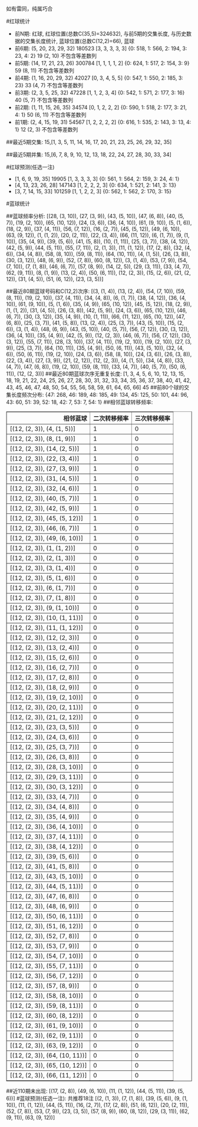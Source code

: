 <!-- 
.. title: 大乐透15141期(2015-12-02)数据分析报告
.. slug: dlott-15141-2015-12-02-report
.. date: 2015-12-03 08:00:00 UTC+08:00
.. tags: Lottery
.. link: 
.. description: 
.. type: text
-->

如有雷同，纯属巧合

<!-- TEASER_END-->

#红球统计

- 前N期: 红球, 红球位置(总数C(35,5)=324632), 与前5期的交集长度, 与历史数据的交集长度统计, 蓝球位置(总数C(12,2)=66), 蓝球
- 前6期: (5, 20, 23, 29, 32) 180523 [3, 3, 3, 3, 3] {0: 518, 1: 566, 2: 194, 3: 23, 4: 2} 19 (2, 10) 不包含等差数列
- 前5期: (14, 17, 21, 23, 26) 300784 [1, 1, 1, 1, 2] {0: 624, 1: 517, 2: 154, 3: 9} 59 (8, 11) 不包含等差数列
- 前4期: (1, 16, 20, 29, 32) 42027 [0, 3, 4, 5, 5] {0: 547, 1: 550, 2: 185, 3: 23} 33 (4, 7) 不包含等差数列
- 前3期: (2, 3, 5, 25, 32) 47228 [1, 1, 2, 3, 4] {0: 542, 1: 571, 2: 177, 3: 16} 40 (5, 7) 不包含等差数列
- 前2期: (1, 11, 15, 26, 35) 34574 [0, 1, 2, 2, 2] {0: 590, 1: 518, 2: 177, 3: 21, 4: 1} 50 (6, 11) 不包含等差数列
- 前1期: (2, 4, 15, 19, 31) 54567 [1, 2, 2, 2, 2] {0: 616, 1: 535, 2: 143, 3: 13, 4: 1} 12 (2, 3) 不包含等差数列

##最近5期交集:
15,[1, 3, 5, 11, 14, 16, 17, 20, 21, 23, 25, 26, 29, 32, 35]

##最近5期并集:
15,[6, 7, 8, 9, 10, 12, 13, 18, 22, 24, 27, 28, 30, 33, 34]

#红球预测(任选一注)

- [1, 6, 9, 19, 35] 19905 [1, 3, 3, 3, 3] {0: 561, 1: 564, 2: 159, 3: 24, 4: 1}
- [4, 13, 23, 26, 28] 147143 [1, 2, 2, 2, 3] {0: 634, 1: 521, 2: 141, 3: 13}
- [3, 7, 14, 15, 33] 101259 [1, 1, 2, 2, 3] {0: 562, 1: 562, 2: 170, 3: 15}

#蓝球统计

##蓝球频率分析:
[(28, (3, 10)), (27, (3, 9)), (43, (5, 10)), (47, (6, 8)), (40, (5, 7)), (19, (2, 10)), (65, (10, 12)), (24, (3, 6)), (36, (4, 10)), (61, (9, 10)), (5, (1, 6)), (18, (2, 9)), (37, (4, 11)), (56, (7, 12)), (16, (2, 7)), (45, (5, 12)), (49, (6, 10)), (63, (9, 12)), (1, (1, 2)), (20, (2, 11)), (22, (3, 4)), (66, (11, 12)), (6, (1, 7)), (9, (1, 10)), (35, (4, 9)), (39, (5, 6)), (41, (5, 8)), (10, (1, 11)), (25, (3, 7)), (38, (4, 12)), (42, (5, 9)), (44, (5, 11)), (55, (7, 11)), (2, (1, 3)), (11, (1, 12)), (17, (2, 8)), (32, (4, 6)), (34, (4, 8)), (58, (8, 10)), (59, (8, 11)), (64, (10, 11)), (4, (1, 5)), (26, (3, 8)), (30, (3, 12)), (48, (6, 9)), (52, (7, 8)), (60, (8, 12)), (3, (1, 4)), (53, (7, 9)), (54, (7, 10)), (7, (1, 8)), (46, (6, 7)), (57, (8, 9)), (14, (2, 5)), (29, (3, 11)), (33, (4, 7)), (62, (9, 11)), (8, (1, 9)), (13, (2, 4)), (50, (6, 11)), (12, (2, 3)), (15, (2, 6)), (21, (2, 12)), (31, (4, 5)), (51, (6, 12)), (23, (3, 5))]

##最近80期蓝球号码和C(12,2)次序:
 [(3, (1, 4)), (13, (2, 4)), (54, (7, 10)), (59, (8, 11)), (19, (2, 10)), (37, (4, 11)), (34, (4, 8)), (6, (1, 7)), (38, (4, 12)), (36, (4, 10)), (61, (9, 10)), (5, (1, 6)), (35, (4, 9)), (65, (10, 12)), (45, (5, 12)), (18, (2, 9)), (1, (1, 2)), (31, (4, 5)), (26, (3, 8)), (42, (5, 9)), (24, (3, 6)), (65, (10, 12)), (46, (6, 7)), (30, (3, 12)), (35, (4, 9)), (10, (1, 11)), (66, (11, 12)), (65, (10, 12)), (47, (6, 8)), (25, (3, 7)), (41, (5, 8)), (13, (2, 4)), (25, (3, 7)), (43, (5, 10)), (15, (2, 6)), (3, (1, 4)), (48, (6, 9)), (43, (5, 10)), (40, (5, 7)), (56, (7, 12)), (30, (3, 12)), (36, (4, 10)), (35, (4, 9)), (42, (5, 9)), (12, (2, 3)), (46, (6, 7)), (56, (7, 12)), (30, (3, 12)), (55, (7, 11)), (28, (3, 10)), (37, (4, 11)), (19, (2, 10)), (19, (2, 10)), (27, (3, 9)), (25, (3, 7)), (64, (10, 11)), (35, (4, 9)), (50, (6, 11)), (43, (5, 10)), (32, (4, 6)), (50, (6, 11)), (19, (2, 10)), (24, (3, 6)), (58, (8, 10)), (24, (3, 6)), (26, (3, 8)), (22, (3, 4)), (27, (3, 9)), (21, (2, 12)), (12, (2, 3)), (4, (1, 5)), (34, (4, 8)), (33, (4, 7)), (47, (6, 8)), (19, (2, 10)), (59, (8, 11)), (33, (4, 7)), (40, (5, 7)), (50, (6, 11)), (12, (2, 3))]
##最近80期蓝球次序无重复长度:
 [1, 3, 4, 5, 6, 10, 12, 13, 15, 18, 19, 21, 22, 24, 25, 26, 27, 28, 30, 31, 32, 33, 34, 35, 36, 37, 38, 40, 41, 42, 43, 45, 46, 47, 48, 50, 54, 55, 56, 58, 59, 61, 64, 65, 66] 45
##前80个球的交集长度频次分布:
{47: 268, 46: 189, 48: 185, 49: 134, 45: 125, 50: 101, 44: 96, 43: 60, 51: 39, 52: 18, 42: 7, 53: 7, 54: 1}
##相邻蓝球转移频率:
 <table border="1" class="table table-striped dataframe">
  <thead>
    <tr style="text-align: right;">
      <th>相邻蓝球</th>
      <th>二次转移频率</th>
      <th>三次转移频率</th>
    </tr>
  </thead>
  <tbody>
    <tr>
      <td>[(12, (2, 3)), (4, (1, 5))]</td>
      <td>1</td>
      <td>0</td>
    </tr>
    <tr>
      <td>[(12, (2, 3)), (8, (1, 9))]</td>
      <td>1</td>
      <td>0</td>
    </tr>
    <tr>
      <td>[(12, (2, 3)), (14, (2, 5))]</td>
      <td>1</td>
      <td>0</td>
    </tr>
    <tr>
      <td>[(12, (2, 3)), (22, (3, 4))]</td>
      <td>1</td>
      <td>0</td>
    </tr>
    <tr>
      <td>[(12, (2, 3)), (27, (3, 9))]</td>
      <td>1</td>
      <td>0</td>
    </tr>
    <tr>
      <td>[(12, (2, 3)), (31, (4, 5))]</td>
      <td>1</td>
      <td>0</td>
    </tr>
    <tr>
      <td>[(12, (2, 3)), (32, (4, 6))]</td>
      <td>1</td>
      <td>0</td>
    </tr>
    <tr>
      <td>[(12, (2, 3)), (40, (5, 7))]</td>
      <td>1</td>
      <td>0</td>
    </tr>
    <tr>
      <td>[(12, (2, 3)), (42, (5, 9))]</td>
      <td>1</td>
      <td>0</td>
    </tr>
    <tr>
      <td>[(12, (2, 3)), (45, (5, 12))]</td>
      <td>1</td>
      <td>0</td>
    </tr>
    <tr>
      <td>[(12, (2, 3)), (46, (6, 7))]</td>
      <td>1</td>
      <td>0</td>
    </tr>
    <tr>
      <td>[(12, (2, 3)), (49, (6, 10))]</td>
      <td>1</td>
      <td>0</td>
    </tr>
    <tr>
      <td>[(12, (2, 3)), (1, (1, 2))]</td>
      <td>0</td>
      <td>0</td>
    </tr>
    <tr>
      <td>[(12, (2, 3)), (2, (1, 3))]</td>
      <td>0</td>
      <td>0</td>
    </tr>
    <tr>
      <td>[(12, (2, 3)), (3, (1, 4))]</td>
      <td>0</td>
      <td>0</td>
    </tr>
    <tr>
      <td>[(12, (2, 3)), (5, (1, 6))]</td>
      <td>0</td>
      <td>0</td>
    </tr>
    <tr>
      <td>[(12, (2, 3)), (6, (1, 7))]</td>
      <td>0</td>
      <td>0</td>
    </tr>
    <tr>
      <td>[(12, (2, 3)), (7, (1, 8))]</td>
      <td>0</td>
      <td>0</td>
    </tr>
    <tr>
      <td>[(12, (2, 3)), (9, (1, 10))]</td>
      <td>0</td>
      <td>0</td>
    </tr>
    <tr>
      <td>[(12, (2, 3)), (10, (1, 11))]</td>
      <td>0</td>
      <td>0</td>
    </tr>
    <tr>
      <td>[(12, (2, 3)), (11, (1, 12))]</td>
      <td>0</td>
      <td>0</td>
    </tr>
    <tr>
      <td>[(12, (2, 3)), (12, (2, 3))]</td>
      <td>0</td>
      <td>0</td>
    </tr>
    <tr>
      <td>[(12, (2, 3)), (13, (2, 4))]</td>
      <td>0</td>
      <td>0</td>
    </tr>
    <tr>
      <td>[(12, (2, 3)), (15, (2, 6))]</td>
      <td>0</td>
      <td>0</td>
    </tr>
    <tr>
      <td>[(12, (2, 3)), (16, (2, 7))]</td>
      <td>0</td>
      <td>0</td>
    </tr>
    <tr>
      <td>[(12, (2, 3)), (17, (2, 8))]</td>
      <td>0</td>
      <td>0</td>
    </tr>
    <tr>
      <td>[(12, (2, 3)), (18, (2, 9))]</td>
      <td>0</td>
      <td>0</td>
    </tr>
    <tr>
      <td>[(12, (2, 3)), (19, (2, 10))]</td>
      <td>0</td>
      <td>0</td>
    </tr>
    <tr>
      <td>[(12, (2, 3)), (20, (2, 11))]</td>
      <td>0</td>
      <td>0</td>
    </tr>
    <tr>
      <td>[(12, (2, 3)), (21, (2, 12))]</td>
      <td>0</td>
      <td>0</td>
    </tr>
    <tr>
      <td>[(12, (2, 3)), (23, (3, 5))]</td>
      <td>0</td>
      <td>0</td>
    </tr>
    <tr>
      <td>[(12, (2, 3)), (24, (3, 6))]</td>
      <td>0</td>
      <td>0</td>
    </tr>
    <tr>
      <td>[(12, (2, 3)), (25, (3, 7))]</td>
      <td>0</td>
      <td>0</td>
    </tr>
    <tr>
      <td>[(12, (2, 3)), (26, (3, 8))]</td>
      <td>0</td>
      <td>0</td>
    </tr>
    <tr>
      <td>[(12, (2, 3)), (28, (3, 10))]</td>
      <td>0</td>
      <td>0</td>
    </tr>
    <tr>
      <td>[(12, (2, 3)), (29, (3, 11))]</td>
      <td>0</td>
      <td>0</td>
    </tr>
    <tr>
      <td>[(12, (2, 3)), (30, (3, 12))]</td>
      <td>0</td>
      <td>0</td>
    </tr>
    <tr>
      <td>[(12, (2, 3)), (33, (4, 7))]</td>
      <td>0</td>
      <td>0</td>
    </tr>
    <tr>
      <td>[(12, (2, 3)), (34, (4, 8))]</td>
      <td>0</td>
      <td>0</td>
    </tr>
    <tr>
      <td>[(12, (2, 3)), (35, (4, 9))]</td>
      <td>0</td>
      <td>0</td>
    </tr>
    <tr>
      <td>[(12, (2, 3)), (36, (4, 10))]</td>
      <td>0</td>
      <td>0</td>
    </tr>
    <tr>
      <td>[(12, (2, 3)), (37, (4, 11))]</td>
      <td>0</td>
      <td>0</td>
    </tr>
    <tr>
      <td>[(12, (2, 3)), (38, (4, 12))]</td>
      <td>0</td>
      <td>0</td>
    </tr>
    <tr>
      <td>[(12, (2, 3)), (39, (5, 6))]</td>
      <td>0</td>
      <td>0</td>
    </tr>
    <tr>
      <td>[(12, (2, 3)), (41, (5, 8))]</td>
      <td>0</td>
      <td>0</td>
    </tr>
    <tr>
      <td>[(12, (2, 3)), (43, (5, 10))]</td>
      <td>0</td>
      <td>0</td>
    </tr>
    <tr>
      <td>[(12, (2, 3)), (44, (5, 11))]</td>
      <td>0</td>
      <td>0</td>
    </tr>
    <tr>
      <td>[(12, (2, 3)), (47, (6, 8))]</td>
      <td>0</td>
      <td>0</td>
    </tr>
    <tr>
      <td>[(12, (2, 3)), (48, (6, 9))]</td>
      <td>0</td>
      <td>0</td>
    </tr>
    <tr>
      <td>[(12, (2, 3)), (50, (6, 11))]</td>
      <td>0</td>
      <td>0</td>
    </tr>
    <tr>
      <td>[(12, (2, 3)), (51, (6, 12))]</td>
      <td>0</td>
      <td>0</td>
    </tr>
    <tr>
      <td>[(12, (2, 3)), (52, (7, 8))]</td>
      <td>0</td>
      <td>0</td>
    </tr>
    <tr>
      <td>[(12, (2, 3)), (53, (7, 9))]</td>
      <td>0</td>
      <td>0</td>
    </tr>
    <tr>
      <td>[(12, (2, 3)), (54, (7, 10))]</td>
      <td>0</td>
      <td>0</td>
    </tr>
    <tr>
      <td>[(12, (2, 3)), (55, (7, 11))]</td>
      <td>0</td>
      <td>0</td>
    </tr>
    <tr>
      <td>[(12, (2, 3)), (56, (7, 12))]</td>
      <td>0</td>
      <td>0</td>
    </tr>
    <tr>
      <td>[(12, (2, 3)), (57, (8, 9))]</td>
      <td>0</td>
      <td>0</td>
    </tr>
    <tr>
      <td>[(12, (2, 3)), (58, (8, 10))]</td>
      <td>0</td>
      <td>0</td>
    </tr>
    <tr>
      <td>[(12, (2, 3)), (59, (8, 11))]</td>
      <td>0</td>
      <td>0</td>
    </tr>
    <tr>
      <td>[(12, (2, 3)), (60, (8, 12))]</td>
      <td>0</td>
      <td>0</td>
    </tr>
    <tr>
      <td>[(12, (2, 3)), (61, (9, 10))]</td>
      <td>0</td>
      <td>0</td>
    </tr>
    <tr>
      <td>[(12, (2, 3)), (62, (9, 11))]</td>
      <td>0</td>
      <td>0</td>
    </tr>
    <tr>
      <td>[(12, (2, 3)), (63, (9, 12))]</td>
      <td>0</td>
      <td>0</td>
    </tr>
    <tr>
      <td>[(12, (2, 3)), (64, (10, 11))]</td>
      <td>0</td>
      <td>0</td>
    </tr>
    <tr>
      <td>[(12, (2, 3)), (65, (10, 12))]</td>
      <td>0</td>
      <td>0</td>
    </tr>
    <tr>
      <td>[(12, (2, 3)), (66, (11, 12))]</td>
      <td>0</td>
      <td>0</td>
    </tr>
  </tbody>
</table>
##近110期未出现:
 [(17, (2, 8)), (49, (6, 10)), (11, (1, 12)), (44, (5, 11)), (39, (5, 6))]
#蓝球预测(任选一注):
共推荐18注
 [(2, (1, 3)), (7, (1, 8)), (39, (5, 6)), (9, (1, 10)), (11, (1, 12)), (44, (5, 11)), (16, (2, 7)), (17, (2, 8)), (51, (6, 12)), (20, (2, 11)), (52, (7, 8)), (53, (7, 9)), (23, (3, 5)), (57, (8, 9)), (60, (8, 12)), (29, (3, 11)), (62, (9, 11)), (63, (9, 12))]

